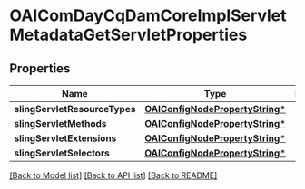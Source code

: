 # OAIComDayCqDamCoreImplServletMetadataGetServletProperties

## Properties
Name | Type | Description | Notes
------------ | ------------- | ------------- | -------------
**slingServletResourceTypes** | [**OAIConfigNodePropertyString***](OAIConfigNodePropertyString.md) |  | [optional] 
**slingServletMethods** | [**OAIConfigNodePropertyString***](OAIConfigNodePropertyString.md) |  | [optional] 
**slingServletExtensions** | [**OAIConfigNodePropertyString***](OAIConfigNodePropertyString.md) |  | [optional] 
**slingServletSelectors** | [**OAIConfigNodePropertyString***](OAIConfigNodePropertyString.md) |  | [optional] 

[[Back to Model list]](../README.md#documentation-for-models) [[Back to API list]](../README.md#documentation-for-api-endpoints) [[Back to README]](../README.md)


